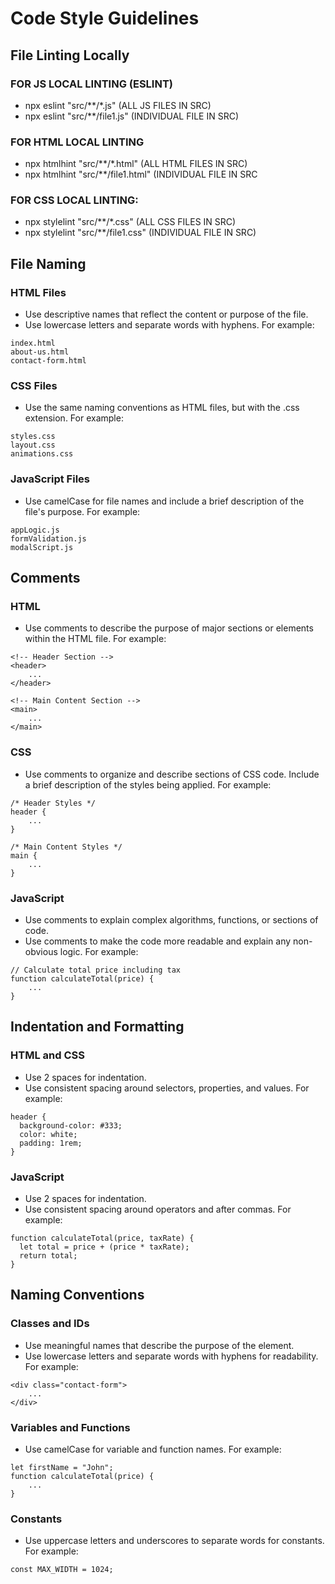 # Code Style Guidelines

## File Linting Locally

### FOR JS LOCAL LINTING (ESLINT)
- npx eslint "src/**/*.js" (ALL JS FILES IN SRC)
- npx eslint "src/**/file1.js" (INDIVIDUAL FILE IN SRC)

### FOR HTML LOCAL LINTING
- npx htmlhint "src/**/*.html" (ALL HTML FILES IN SRC)
- npx htmlhint "src/**/file1.html" (INDIVIDUAL FILE IN SRC
  
### FOR CSS LOCAL LINTING:
- npx stylelint "src/**/*.css" (ALL CSS FILES IN SRC)
- npx stylelint "src/**/file1.css" (INDIVIDUAL FILE IN SRC)

## File Naming

### HTML Files
- Use descriptive names that reflect the content or purpose of the file. 
- Use lowercase letters and separate words with hyphens. For example:
```
index.html
about-us.html
contact-form.html
```

### CSS Files
- Use the same naming conventions as HTML files, but with the .css extension. For example:
```
styles.css
layout.css
animations.css
```

### JavaScript Files
- Use camelCase for file names and include a brief description of the file's purpose. For example:
```
appLogic.js
formValidation.js
modalScript.js
```

## Comments

### HTML
- Use comments to describe the purpose of major sections or elements within the HTML file. For example:
```
<!-- Header Section -->
<header>
    ...
</header>
```
```
<!-- Main Content Section -->
<main>
    ...
</main>
```

### CSS
- Use comments to organize and describe sections of CSS code. Include a brief description of the styles being applied. For example:
```
/* Header Styles */
header {
    ...
}
```
```
/* Main Content Styles */
main {
    ...
}
```

### JavaScript
- Use comments to explain complex algorithms, functions, or sections of code. 
- Use comments to make the code more readable and explain any non-obvious logic. For example:
```
// Calculate total price including tax
function calculateTotal(price) {
    ...
}
```

## Indentation and Formatting

### HTML and CSS
- Use 2 spaces for indentation. 
- Use consistent spacing around selectors, properties, and values. For example:
```
header {
  background-color: #333;
  color: white;
  padding: 1rem;
}
```

### JavaScript
- Use 2 spaces for indentation. 
- Use consistent spacing around operators and after commas. For example:
```
function calculateTotal(price, taxRate) {
  let total = price + (price * taxRate);
  return total;
}
```

## Naming Conventions

### Classes and IDs
- Use meaningful names that describe the purpose of the element. 
- Use lowercase letters and separate words with hyphens for readability. For example:
```
<div class="contact-form">
    ...
</div>
```

### Variables and Functions
- Use camelCase for variable and function names. For example:
```
let firstName = "John";
function calculateTotal(price) {
    ...
}
```

### Constants
- Use uppercase letters and underscores to separate words for constants. For example:
```
const MAX_WIDTH = 1024;
```
